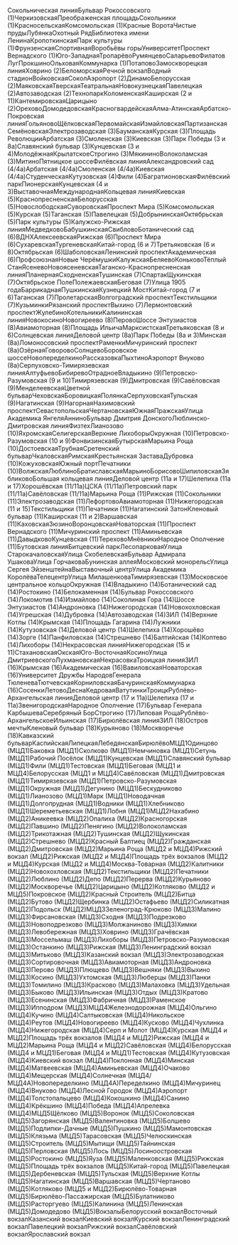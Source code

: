 

Сокольническая линияБульвар Рокоссовского (1)ЧеркизовскаяПреображенская площадьСокольники (1)КрасносельскаяКомсомольская (1)Красные ВоротаЧистые прудыЛубянкаОхотный РядБиблиотека имени ЛенинаКропоткинскаяПарк культуры (1)ФрунзенскаяСпортивнаяВоробьёвы горыУниверситетПроспект Вернадского (1)Юго-ЗападнаяТропарёвоРумянцевоСаларьевоФилатов ЛугПрокшиноОльховаяКоммунарка (1)ПотаповоЗамоскворецкая линияХоврино (2)БеломорскаяРечной вокзалВодный стадионВойковскаяСоколАэропорт (2)ДинамоБелорусская (2)МаяковскаяТверскаяТеатральнаяНовокузнецкаяПавелецкая (2)Автозаводская (2)ТехнопаркКоломенскаяКаширская (2 и 11)КантемировскаяЦарицыно (2)ОреховоДомодедовскаяКрасногвардейскаяАлма-АтинскаяАрбатско-Покровская линияГольяновоЩёлковскаяПервомайскаяИзмайловскаяПартизанскаяСемёновскаяЭлектрозаводская (3)БауманскаяКурская (3)Площадь РеволюцииАрбатская (3)Смоленская (3)Киевская (3)Парк Победы (3 и 8а)Славянский бульвар (3)Кунцевская (3 и 4)МолодёжнаяКрылатскоеСтрогино (3)МякининоВолоколамская (3)МитиноПятницкое шоссеФилёвская линияАлександровский сад (4/4а)Арбатская (4/4а)Смоленская (4/4а)Киевская (4/4а)СтуденческаяКутузовская (4)Фили (4)БагратионовскаяФилёвский паркПионерскаяКунцевская (4 и 3)ВыставочнаяМеждународнаяКольцевая линияКиевская (5)КраснопресненскаяБелорусская (5)НовослободскаяСуворовскаяПроспект Мира (5)Комсомольская (5)Курская (5)Таганская (5)Павелецкая (5)ДобрынинскаяОктябрьская (5)Парк культуры (5)Калужско-Рижская линияМедведковоБабушкинскаяСвибловоБотанический сад (6)ВДНХАлексеевскаяРижская (6)Проспект Мира (6)СухаревскаяТургеневскаяКитай-город (6 и 7)Третьяковская (6 и 8)Октябрьская (6)ШаболовскаяЛенинский проспектАкадемическая (6)ПрофсоюзнаяНовые ЧерёмушкиКалужскаяБеляевоКоньковоТёплый СтанЯсеневоНовоясеневскаяТаганско-Краснопресненская линияПланернаяСходненскаяТушинская (7)СпартакЩукинская (7)Октябрьское ПолеПолежаевскаяБеговая (7)Улица 1905 годаБаррикаднаяПушкинскаяКузнецкий МостКитай-город (7 и 6)Таганская (7)ПролетарскаяВолгоградский проспектТекстильщики (7)КузьминкиРязанский проспектВыхино (7)Лермонтовский проспектЖулебиноКотельникиКалининская линияНовокосиноНовогиреево (8)ПеровоШоссе Энтузиастов (8)Авиамоторная (8)Площадь ИльичаМарксистскаяТретьяковская (8 и 6)Солнцевская линияДеловой центр (8а)Парк Победы (8а и 3)Минская (8а)Ломоносовский проспектРаменкиМичуринский проспект (8а)ОзёрнаяГоворовоСолнцевоБоровское шоссеНовопеределкиноРассказовкаПыхтиноАэропорт Внуково (8а)Серпуховско-Тимирязевская линияАлтуфьевоБибиревоОтрадноеВладыкино (9)Петровско-Разумовская (9 и 10)Тимирязевская (9)Дмитровская (9)Савёловская (9)МенделеевскаяЦветной бульварЧеховскаяБоровицкаяПолянкаСерпуховскаяТульская (9)Нагатинская (9)НагорнаяНахимовский проспектСевастопольскаяЧертановскаяЮжнаяПражскаяУлица Академика ЯнгеляАнниноБульвар Дмитрия ДонскогоЛюблинско-Дмитровская линияФизтехЛианозово (10)ЯхромскаяСелигерскаяВерхние ЛихоборыОкружная (10)Петровско-Разумовская (10 и 9)ФонвизинскаяБутырскаяМарьина Роща (10)ДостоевскаяТрубнаяСретенский бульварЧкаловскаяРимскаяКрестьянская ЗаставаДубровка (10)КожуховскаяЮжный портПечатники (10)ВолжскаяЛюблиноБратиславскаяМарьиноБорисовоШипиловскаяЗябликовоБольшая кольцевая линияДеловой центр (11а и 17)Шелепиха (11а и 17)Хорошёвская (11/11а)ЦСКА (11/11а)Петровский парк (11/11а)Савёловская (11/11а)Марьина Роща (11)Рижская (11)Сокольники (11)Электрозаводская (11)ЛефортовоАвиамоторная (11)Нижегородская (11 и 15)Текстильщики (11)Печатники (11)Нагатинский ЗатонКленовый бульвар (11)Каширская (11 и 2)Варшавская (11)КаховскаяЗюзиноВоронцовскаяНоваторская (11)Проспект Вернадского (11)Мичуринский проспект (11)Аминьевская (11)ДавыдковоКунцевская (11)ТереховоМнёвникиНародное Ополчение (11)Бутовская линияБитцевский паркЛесопарковаяУлица СтарокачаловскаяУлица СкобелевскаяБульвар Адмирала УшаковаУлица ГорчаковаБунинская аллеяМосковский монорельсУлица Сергея ЭйзенштейнаВыставочный центрУлица Академика КоролёваТелецентрУлица МилашенковаТимирязевская (13)Московское центральное кольцоОкружная (14)Владыкино (14)Ботанический сад (14)Ростокино (14)Белокаменная (14)Бульвар Рокоссовского (14)Локомотив (14)Измайлово (14)Соколиная Гора (14)Шоссе Энтузиастов (14)Андроновка (14)Нижегородская (14)Новохохловская (14)Угрешская (14)Дубровка (14)Автозаводская (14)ЗИЛ (14)Верхние Котлы (14)Крымская (14)Площадь Гагарина (14)Лужники (14)Кутузовская (14)Деловой центр (14)Шелепиха (14)Хорошёво (14)Зорге (14)Панфиловская (14)Стрешнево (14)Балтийская (14)Коптево (14)Лихоборы (14)Некрасовская линияНижегородская (15 и 11)СтахановскаяОкскаяЮго-ВосточнаяКосиноУлица ДмитриевскогоЛухмановскаяНекрасовкаТроицкая линияЗИЛ (16)Крымская (16)Академическая (16)ВавиловскаяНоваторская (16)Университет Дружбы НародовГенерала ТюленеваТютчевскаяКорниловскаяБачуринскаяКоммунарка (16)СосенкиЛетовоДеснаКедроваяВатутинкиТроицкРублёво-Архангельская линияДеловой центр (17 и 11а)Шелепиха (17 и 11а)ЗвенигородскаяНародное Ополчение (17)Бульвар Генерала КарбышеваСеребряный БорСтрогино (17)Липовая РощаРублёво-АрхангельскоеИльинская (17)Бирюлёвская линияЗИЛ (18)Остров мечтыКленовый бульвар (18)Курьяново (18)Москворечье (18)Кавказский бульварКаспийскаяЛипецкаяЛебедянскаяБирюлёвоМЦД1Одинцово (МЦД1)Баковка (МЦД1)Сколково (МЦД1)Немчиновка (МЦД1)Сетунь (МЦД1)Рабочий Посёлок (МЦД1)Кунцевская (МЦД1)Славянский бульвар (МЦД1)Фили (МЦД1)Тестовская (МЦД1)Беговая (МЦД1 и МЦД4)Белорусская (МЦД1 и МЦД4)Савёловская (МЦД1)Дмитровская (МЦД1)Тимирязевская (МЦД1)Петровско-Разумовская (МЦД1)Окружная (МЦД1)Дегунино (МЦД1)Бескудниково (МЦД1)Лианозово (МЦД1)Марк (МЦД1)Новодачная (МЦД1)Долгопрудная (МЦД1)Водники (МЦД1)Хлебниково (МЦД1)Шереметьевская (МЦД1)Лобня (МЦД1)МЦД2Нахабино (МЦД2)Аникеевка (МЦД2)Опалиха (МЦД2)Красногорская (МЦД2)Павшино (МЦД2)Пенягино (МЦД2)Волоколамская (МЦД2)Трикотажная (МЦД2)Тушинская (МЦД2)Щукинская (МЦД2)Стрешнево (МЦД2)Красный Балтиец (МЦД2)Гражданская (МЦД2)Дмитровская (МЦД2)Марьина Роща (МЦД2 и МЦД4)Рижский вокзал (МЦД2)Рижская (МЦД2 и МЦД4)Площадь трёх вокзалов (МЦД2 и МЦД4)Курская (МЦД2 и МЦД4)Москва-Товарная (МЦД2)Калитники (МЦД2)Новохохловская (МЦД2)Текстильщики (МЦД2)Печатники (МЦД2)Люблино (МЦД2)Депо (МЦД2)Перерва (МЦД2)Курьяново (МЦД2)Москворечье (МЦД2)Царицыно (МЦД2)Котляково (МЦД2 и МЦД5)Покровское (МЦД2)Красный Строитель (МЦД2)Битца (МЦД2)Бутово (МЦД2)Щербинка (МЦД2)Остафьево (МЦД2)Силикатная (МЦД2)Подольск (МЦД2)МЦД3Зеленоград-Крюково (МЦД3)Малино (МЦД3)Фирсановская (МЦД3)Сходня (МЦД3)Подрезково (МЦД3)Новоподрезково (МЦД3)Молжаниново (МЦД3)Химки (МЦД3)Левобережная (МЦД3)Ховрино (МЦД3)Грачёвская (МЦД3)Моссельмаш (МЦД3)Лихоборы (МЦД3)Петровско-Разумовская (МЦД3)Останкино (МЦД3)Рижская (МЦД3)Ленинградский вокзал (МЦД3)Митьково (МЦД3)Казанский вокзал (МЦД3)Электрозаводская (МЦД3)Сортировочная (МЦД3)Авиамоторная (МЦД3)Андроновка (МЦД3)Перово (МЦД3)Плющево (МЦД3)Вешняки (МЦД3)Выхино (МЦД3)Косино (МЦД3)Ухтомская (МЦД3)Люберцы (МЦД3)Панки (МЦД3)Томилино (МЦД3)Красково (МЦД3)Малаховка (МЦД3)Удельная (МЦД3)Быково (МЦД3)Ильинская (МЦД3)Отдых (МЦД3)Кратово (МЦД3)Есенинская (МЦД3)Фабричная (МЦД3)Раменское (МЦД3)Ипподром (МЦД3)МЦД4Железнодорожная (МЦД4)Ольгино (МЦД4)Кучино (МЦД4)Салтыковская (МЦД4)Никольское (МЦД4)Реутов (МЦД4)Новогиреево (МЦД4)Кусково (МЦД4)Чухлинка (МЦД4)Нижегородская (МЦД4)Серп и Молот (МЦД4)Курская (МЦД4 и МЦД2)Площадь трёх вокзалов (МЦД4 и МЦД2)Рижская (МЦД4 и МЦД2)Марьина Роща (МЦД4 и МЦД2)Савёловская (МЦД4)Белорусская (МЦД4 и МЦД1)Беговая (МЦД4 и МЦД1)Тестовская (МЦД4)Кутузовская (МЦД4)Киевский вокзал (МЦД4)Поклонная (МЦД4)Минская (МЦД4)Матвеевская (МЦД4)Аминьевская (МЦД4)Очаково (МЦД4)Мещерская (МЦД4)Солнечная (МЦД4/МЦД4А)Новопеределкино (МЦД4А)Переделкино (МЦД4)Мичуринец (МЦД4)Внуково (МЦД4)Лесной Городок (МЦД4)Аэропорт (МЦД4)Толстопальцево (МЦД4)Кокошкино (МЦД4)Санино (МЦД4)Крёкшино (МЦД4)Победа (МЦД4)Апрелевка (МЦД4)МЦД5Щёлково (МЦД5)Воронок (МЦД5)Соколовская (МЦД5)Загорянская (МЦД5)Валентиновка (МЦД5)Болшево (МЦД5)Подлипки-Дачные (МЦД5)Пушкино (МЦД5)Мамонтовская (МЦД5)Клязьма (МЦД5)Тарасовская (МЦД5)Челюскинская (МЦД5)Строитель (МЦД5)Мытищи (МЦД5)Тайнинская (МЦД5)Перловская (МЦД5)Лось (МЦД5)Лосиноостровская (МЦД5)Ростокино (МЦД5)Яуза (МЦД5)Маленковская (МЦД5)Рижская (МЦД5)Площадь трёх вокзалов (МЦД5)Китай-город (МЦД5)Павелецкая (МЦД5)Дербеневская (МЦД5)Тульская (МЦД5)Верхние Котлы (МЦД5)Нагатинская (МЦД5)Варшавская (МЦД5)Чертаново (МЦД5)Котляково (МЦД5 и МЦД2)Бирюлёво-Товарная (МЦД5)Бирюлёво-Пассажирская (МЦД5)Булатниково (МЦД5)Расторгуево (МЦД5)Калинина (МЦД5)Ленинская (МЦД5)Домодедово (МЦД5)ВокзалыБелорусский вокзалВосточный вокзалКазанский вокзалКиевский вокзалКурский вокзалЛенинградский вокзалПавелецкий вокзалРижский вокзалСавёловский вокзалЯрославский вокзал
